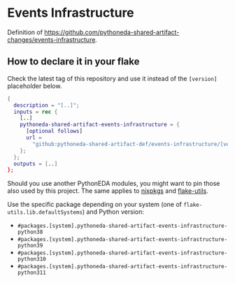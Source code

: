 # Events Infrastructure

Definition of <https://github.com/pythoneda-shared-artifact-changes/events-infrastructure>.

## How to declare it in your flake

Check the latest tag of this repository and use it instead of the `[version]` placeholder below.

```nix
{
  description = "[..]";
  inputs = rec {
    [..]
    pythoneda-shared-artifact-events-infrastructure = {
      [optional follows]
      url =
        "github:pythoneda-shared-artifact-def/events-infrastructure/[version]";
    };
  };
  outputs = [..]
};
```

Should you use another PythonEDA modules, you might want to pin those also used by this project. The same applies to [nixpkgs](https://github.com/nixos/nixpkgs "nixpkgs") and [flake-utils](https://github.com/numtide/flake-utils "flake-utils").

Use the specific package depending on your system (one of `flake-utils.lib.defaultSystems`) and Python version:

- `#packages.[system].pythoneda-shared-artifact-events-infrastructure-python38` 
- `#packages.[system].pythoneda-shared-artifact-events-infrastructure-python39` 
- `#packages.[system].pythoneda-shared-artifact-events-infrastructure-python310` 
- `#packages.[system].pythoneda-shared-artifact-events-infrastructure-python311` 
